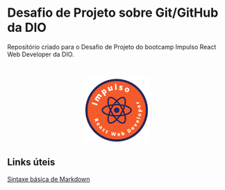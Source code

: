 # Desafio de Projeto sobre Git/GitHub da DIO

Repositório criado para o Desafio de Projeto do bootcamp Impulso React Web Developer da DIO.

<br />
<p align="center">
  <img  width="150" height="150" src="images/impulso_react_web_developer_logo.png" alt="Logo do Impulso React Web Developer">
</p>

## Links úteis
[Sintaxe básica de Markdown](https://www.markdownguide.org/basic-syntax/)
